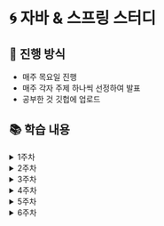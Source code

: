 # 🌀 자바 & 스프링 스터디
## 🐥 진행 방식
- 매주 목요일 진행
- 매주 각자 주제 하나씩 선정하여 발표
- 공부한 것 깃헙에 업로드

## 📚 학습 내용
<details>
  <summary>1주차</summary>
  
  - Gradle
  - JDK/JRE/JVM
  - IoC / DI

</details>

<details>
  <summary>2주차</summary>
  
  - JVM의구조 - RunTime Data Area

</details>

<details>
  <summary>3주차</summary>
  
  - GC
  - Comparator, Comparable
  - 자바 예외처리
  - JVM의구조 - Class Loader
  - 빌더 패턴

</details>

<details>
  <summary>4주차</summary>
  
  - 스프링 REST API
  - 자바 어노테이션 @
  - 스프링MVC 에서의 전역 예외 처리 - ControllerAdvice
  - 동등성과 동일성 - equals()와 hashCode()

</details>

<details>
  <summary>5주차</summary>
  
  - instanceOf
  - 싱글톤 패턴
  - junit, assertj

</details>

<details>
  <summary>6주차</summary>
  
  - Mocking
  - 직렬화와 역직렬화
  - Enum 클래스
  - c++과 자바의 차이 - 객체 할당을 중심으로
  - 객체지향 SOLID

</details>
